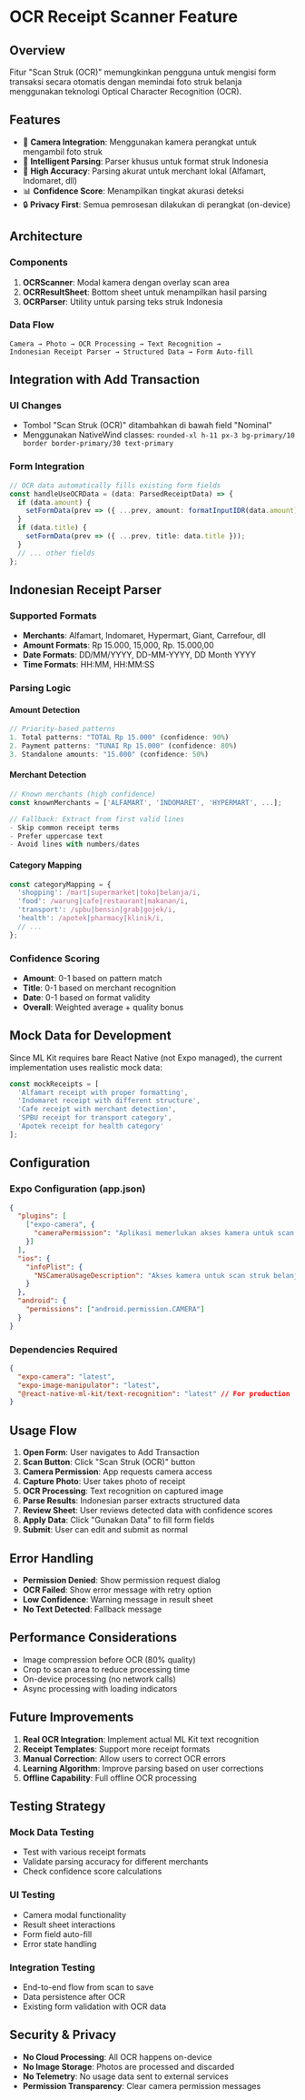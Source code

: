 # OCR Receipt Scanner Feature

## Overview
Fitur "Scan Struk (OCR)" memungkinkan pengguna untuk mengisi form transaksi secara otomatis dengan memindai foto struk belanja menggunakan teknologi Optical Character Recognition (OCR).

## Features
- 📱 **Camera Integration**: Menggunakan kamera perangkat untuk mengambil foto struk
- 🤖 **Intelligent Parsing**: Parser khusus untuk format struk Indonesia
- 🎯 **High Accuracy**: Parsing akurat untuk merchant lokal (Alfamart, Indomaret, dll)
- 📊 **Confidence Score**: Menampilkan tingkat akurasi deteksi
- 🔒 **Privacy First**: Semua pemrosesan dilakukan di perangkat (on-device)

## Architecture

### Components
1. **OCRScanner**: Modal kamera dengan overlay scan area
2. **OCRResultSheet**: Bottom sheet untuk menampilkan hasil parsing
3. **OCRParser**: Utility untuk parsing teks struk Indonesia

### Data Flow
```
Camera → Photo → OCR Processing → Text Recognition → 
Indonesian Receipt Parser → Structured Data → Form Auto-fill
```

## Integration with Add Transaction

### UI Changes
- Tombol "Scan Struk (OCR)" ditambahkan di bawah field "Nominal"
- Menggunakan NativeWind classes: `rounded-xl h-11 px-3 bg-primary/10 border border-primary/30 text-primary`

### Form Integration
```typescript
// OCR data automatically fills existing form fields
const handleUseOCRData = (data: ParsedReceiptData) => {
  if (data.amount) {
    setFormData(prev => ({ ...prev, amount: formatInputIDR(data.amount) }));
  }
  if (data.title) {
    setFormData(prev => ({ ...prev, title: data.title }));
  }
  // ... other fields
};
```

## Indonesian Receipt Parser

### Supported Formats
- **Merchants**: Alfamart, Indomaret, Hypermart, Giant, Carrefour, dll
- **Amount Formats**: Rp 15.000, 15,000, Rp. 15.000,00
- **Date Formats**: DD/MM/YYYY, DD-MM-YYYY, DD Month YYYY
- **Time Formats**: HH:MM, HH:MM:SS

### Parsing Logic

#### Amount Detection
```typescript
// Priority-based patterns
1. Total patterns: "TOTAL Rp 15.000" (confidence: 90%)
2. Payment patterns: "TUNAI Rp 15.000" (confidence: 80%)
3. Standalone amounts: "15.000" (confidence: 50%)
```

#### Merchant Detection
```typescript
// Known merchants (high confidence)
const knownMerchants = ['ALFAMART', 'INDOMARET', 'HYPERMART', ...];

// Fallback: Extract from first valid lines
- Skip common receipt terms
- Prefer uppercase text
- Avoid lines with numbers/dates
```

#### Category Mapping
```typescript
const categoryMapping = {
  'shopping': /mart|supermarket|toko|belanja/i,
  'food': /warung|cafe|restaurant|makanan/i,
  'transport': /spbu|bensin|grab|gojek/i,
  'health': /apotek|pharmacy|klinik/i,
  // ...
};
```

### Confidence Scoring
- **Amount**: 0-1 based on pattern match
- **Title**: 0-1 based on merchant recognition
- **Date**: 0-1 based on format validity
- **Overall**: Weighted average + quality bonus

## Mock Data for Development

Since ML Kit requires bare React Native (not Expo managed), the current implementation uses realistic mock data:

```typescript
const mockReceipts = [
  'Alfamart receipt with proper formatting',
  'Indomaret receipt with different structure', 
  'Cafe receipt with merchant detection',
  'SPBU receipt for transport category',
  'Apotek receipt for health category'
];
```

## Configuration

### Expo Configuration (app.json)
```json
{
  "plugins": [
    ["expo-camera", {
      "cameraPermission": "Aplikasi memerlukan akses kamera untuk scan struk"
    }]
  ],
  "ios": {
    "infoPlist": {
      "NSCameraUsageDescription": "Akses kamera untuk scan struk belanja"
    }
  },
  "android": {
    "permissions": ["android.permission.CAMERA"]
  }
}
```

### Dependencies Required
```json
{
  "expo-camera": "latest",
  "expo-image-manipulator": "latest",
  "@react-native-ml-kit/text-recognition": "latest" // For production
}
```

## Usage Flow

1. **Open Form**: User navigates to Add Transaction
2. **Scan Button**: Click "Scan Struk (OCR)" button
3. **Camera Permission**: App requests camera access
4. **Capture Photo**: User takes photo of receipt
5. **OCR Processing**: Text recognition on captured image
6. **Parse Results**: Indonesian parser extracts structured data
7. **Review Sheet**: User reviews detected data with confidence scores
8. **Apply Data**: Click "Gunakan Data" to fill form fields
9. **Submit**: User can edit and submit as normal

## Error Handling

- **Permission Denied**: Show permission request dialog
- **OCR Failed**: Show error message with retry option
- **Low Confidence**: Warning message in result sheet
- **No Text Detected**: Fallback message

## Performance Considerations

- Image compression before OCR (80% quality)
- Crop to scan area to reduce processing time
- On-device processing (no network calls)
- Async processing with loading indicators

## Future Improvements

1. **Real OCR Integration**: Implement actual ML Kit text recognition
2. **Receipt Templates**: Support more receipt formats
3. **Manual Correction**: Allow users to correct OCR errors
4. **Learning Algorithm**: Improve parsing based on user corrections
5. **Offline Capability**: Full offline OCR processing

## Testing Strategy

### Mock Data Testing
- Test with various receipt formats
- Validate parsing accuracy for different merchants
- Check confidence score calculations

### UI Testing
- Camera modal functionality
- Result sheet interactions
- Form field auto-fill
- Error state handling

### Integration Testing
- End-to-end flow from scan to save
- Data persistence after OCR
- Existing form validation with OCR data

## Security & Privacy

- **No Cloud Processing**: All OCR happens on-device
- **No Image Storage**: Photos are processed and discarded
- **No Telemetry**: No usage data sent to external services
- **Permission Transparency**: Clear camera permission messages
